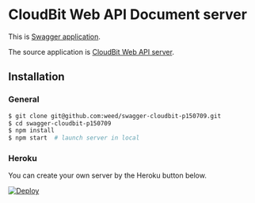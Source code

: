 # CloudBit Web API Document server

This is [Swagger application](https://swagger-cloudbit-p150709.herokuapp.com/docs/).

The source application is 
[CloudBit Web API server](https://github.com/weed/cloudbit-webapi-p150705).

## Installation

### General

```sh
$ git clone git@github.com:weed/swagger-cloudbit-p150709.git
$ cd swagger-cloudbit-p150709
$ npm install
$ npm start  # launch server in local
```

### Heroku

You can create your own server by the Heroku button below.

[![Deploy](https://www.herokucdn.com/deploy/button.png)](https://heroku.com/deploy)